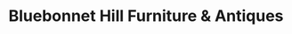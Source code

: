 ---
title: "Bluebonnet Hill Furniture & Antiques"
url: /amarillo/bluebonnet-hill-furniture-and-antiques/
shop: antiques
---